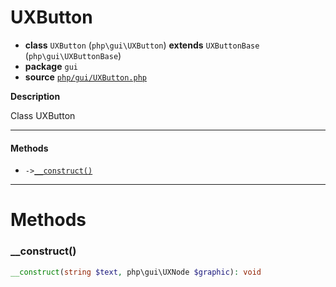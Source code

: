 # UXButton

- **class** `UXButton` (`php\gui\UXButton`) **extends** `UXButtonBase` (`php\gui\UXButtonBase`)
- **package** `gui`
- **source** [`php/gui/UXButton.php`](./src/main/resources/JPHP-INF/sdk/php/gui/UXButton.php)

**Description**

Class UXButton

---

#### Methods

- `->`[`__construct()`](#method-__construct)

---
# Methods

<a name="method-__construct"></a>

### __construct()
```php
__construct(string $text, php\gui\UXNode $graphic): void
```
